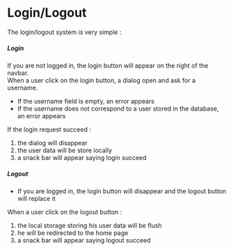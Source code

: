 # Login/Logout

The login/logout system is very simple :

##### Login

If you are not logged in, the login button will appear on the right of the navbar. <br>
When a user click on the login button, a dialog open and ask for a username.

- If the username field is empty, an error appears
- If the username does not correspond to a user stored in the database, an error appears

If the login request succeed :

1. the dialog will disappear
2. the user data will be store locally
3. a snack bar will appear saying login succeed

##### Logout

- If you are logged in, the login button will disappear and the logout button will replace it

When a user click on the logout button :

1. the local storage storing his user data will be flush 
2. he will be redirected to the home page
3. a snack bar will appear saying logout succeed